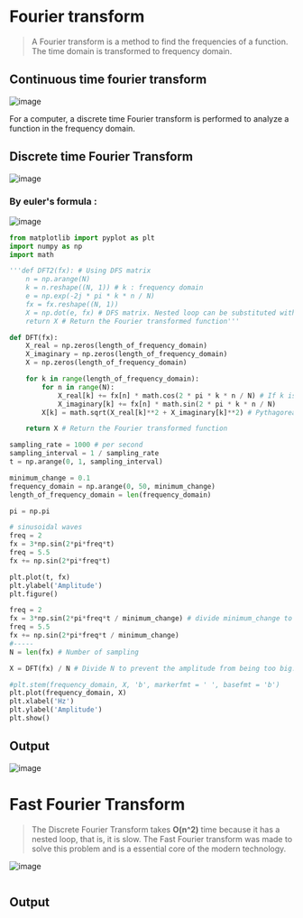 # Fourier transform
>A Fourier transform is a method to find the frequencies of a function.
>The time domain is transformed to frequency domain.

## Continuous time fourier transform
![image](https://user-images.githubusercontent.com/67142421/155603554-7edd2873-0942-4465-a931-b6f07a5494da.png)

For a computer, a discrete time Fourier transform is performed to analyze a function in the frequency domain.

## Discrete time Fourier Transform
![image](https://user-images.githubusercontent.com/67142421/155603855-35d16458-2fec-49c5-80d4-88d247fb215f.png)<br>
### By euler's formula :
![image](https://user-images.githubusercontent.com/67142421/155604064-dac589d7-b367-4648-9202-df41ea56f8be.png)

~~~Python
from matplotlib import pyplot as plt
import numpy as np
import math

'''def DFT2(fx): # Using DFS matrix
    n = np.arange(N)
    k = n.reshape((N, 1)) # k : frequency domain
    e = np.exp(-2j * pi * k * n / N)
    fx = fx.reshape((N, 1))
    X = np.dot(e, fx) # DFS matrix. Nested loop can be substituted with the dot product of matrix
    return X # Return the Fourier transformed function'''

def DFT(fx):
    X_real = np.zeros(length_of_frequency_domain)
    X_imaginary = np.zeros(length_of_frequency_domain)
    X = np.zeros(length_of_frequency_domain)

    for k in range(length_of_frequency_domain):
        for n in range(N):
            X_real[k] += fx[n] * math.cos(2 * pi * k * n / N) # If k is a real number, an error occurs
            X_imaginary[k] += fx[n] * math.sin(2 * pi * k * n / N)
        X[k] = math.sqrt(X_real[k]**2 + X_imaginary[k]**2) # Pythagorean theorem

    return X # Return the Fourier transformed function

sampling_rate = 1000 # per second
sampling_interval = 1 / sampling_rate
t = np.arange(0, 1, sampling_interval)

minimum_change = 0.1
frequency_domain = np.arange(0, 50, minimum_change)
length_of_frequency_domain = len(frequency_domain)

pi = np.pi

# sinusoidal waves
freq = 2
fx = 3*np.sin(2*pi*freq*t)
freq = 5.5
fx += np.sin(2*pi*freq*t)

plt.plot(t, fx)
plt.ylabel('Amplitude')
plt.figure()

freq = 2
fx = 3*np.sin(2*pi*freq*t / minimum_change) # divide minimum_change to express a decimal place 
freq = 5.5
fx += np.sin(2*pi*freq*t / minimum_change)
#-----
N = len(fx) # Number of sampling

X = DFT(fx) / N # Divide N to prevent the amplitude from being too big.

#plt.stem(frequency_domain, X, 'b', markerfmt = ' ', basefmt = 'b')
plt.plot(frequency_domain, X)
plt.xlabel('Hz')
plt.ylabel('Amplitude')
plt.show()
~~~
## Output
![image](https://user-images.githubusercontent.com/67142421/155602638-ef2ceb40-916b-4ec0-ac17-df0b9565dfbc.png)

# Fast Fourier Transform
> The Discrete Fourier Transform takes **O(n^2)** time because it has a nested loop, that is, it is slow.
> The Fast Fourier transform was made to solve this problem and is a essential core of the modern technology.

![image](https://user-images.githubusercontent.com/67142421/155605699-0773c7d0-99fa-4773-ac15-3ddf48958146.png)

~~~Python
~~~

## Output
